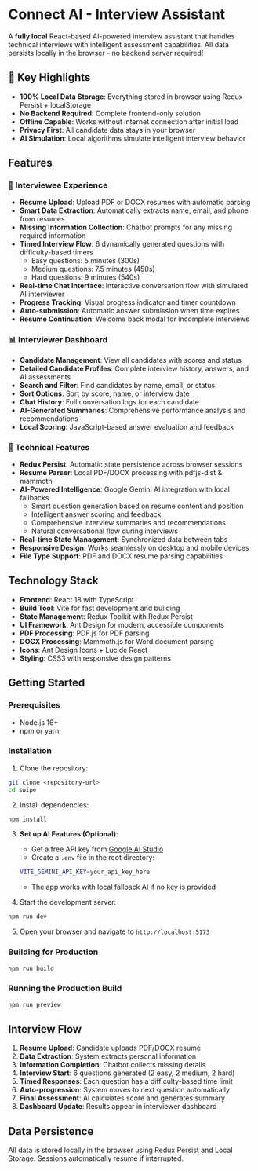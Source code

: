 # Connect AI - Interview Assistant

A **fully local** React-based AI-powered interview assistant that handles technical interviews with intelligent assessment capabilities. All data persists locally in the browser - no backend server required!

## 🚀 Key Highlights

- **100% Local Data Storage**: Everything stored in browser using Redux Persist + localStorage
- **No Backend Required**: Complete frontend-only solution
- **Offline Capable**: Works without internet connection after initial load
- **Privacy First**: All candidate data stays in your browser
- **AI Simulation**: Local algorithms simulate intelligent interview behavior

## Features

### 🎯 Interviewee Experience
- **Resume Upload**: Upload PDF or DOCX resumes with automatic parsing
- **Smart Data Extraction**: Automatically extracts name, email, and phone from resumes
- **Missing Information Collection**: Chatbot prompts for any missing required information
- **Timed Interview Flow**: 6 dynamically generated questions with difficulty-based timers
  - Easy questions: 5 minutes (300s)
  - Medium questions: 7.5 minutes (450s)  
  - Hard questions: 9 minutes (540s)
- **Real-time Chat Interface**: Interactive conversation flow with simulated AI interviewer
- **Progress Tracking**: Visual progress indicator and timer countdown
- **Auto-submission**: Automatic answer submission when time expires
- **Resume Continuation**: Welcome back modal for incomplete interviews

### 📊 Interviewer Dashboard
- **Candidate Management**: View all candidates with scores and status
- **Detailed Candidate Profiles**: Complete interview history, answers, and AI assessments
- **Search and Filter**: Find candidates by name, email, or status
- **Sort Options**: Sort by score, name, or interview date
- **Chat History**: Full conversation logs for each candidate
- **AI-Generated Summaries**: Comprehensive performance analysis and recommendations
- **Local Scoring**: JavaScript-based answer evaluation and feedback

### 🔧 Technical Features
- **Redux Persist**: Automatic state persistence across browser sessions
- **Resume Parser**: Local PDF/DOCX processing with pdfjs-dist & mammoth
- **AI-Powered Intelligence**: Google Gemini AI integration with local fallbacks
  - Smart question generation based on resume content and position
  - Intelligent answer scoring and feedback
  - Comprehensive interview summaries and recommendations
  - Natural conversational flow during interviews
- **Real-time State Management**: Synchronized data between tabs
- **Responsive Design**: Works seamlessly on desktop and mobile devices
- **File Type Support**: PDF and DOCX resume parsing capabilities

## Technology Stack

- **Frontend**: React 18 with TypeScript
- **Build Tool**: Vite for fast development and building
- **State Management**: Redux Toolkit with Redux Persist
- **UI Framework**: Ant Design for modern, accessible components
- **PDF Processing**: PDF.js for PDF parsing
- **DOCX Processing**: Mammoth.js for Word document parsing
- **Icons**: Ant Design Icons + Lucide React
- **Styling**: CSS3 with responsive design patterns

## Getting Started

### Prerequisites
- Node.js 16+ 
- npm or yarn

### Installation

1. Clone the repository:
```bash
git clone <repository-url>
cd swipe
```

2. Install dependencies:
```bash
npm install
```

3. **Set up AI Features (Optional)**:
   - Get a free API key from [Google AI Studio](https://makersuite.google.com/app/apikey)
   - Create a `.env` file in the root directory:
   ```bash
   VITE_GEMINI_API_KEY=your_api_key_here
   ```
   - The app works with local fallback AI if no key is provided

4. Start the development server:
```bash
npm run dev
```

5. Open your browser and navigate to `http://localhost:5173`

### Building for Production

```bash
npm run build
```

### Running the Production Build

```bash
npm run preview
```

## Interview Flow

1. **Resume Upload**: Candidate uploads PDF/DOCX resume
2. **Data Extraction**: System extracts personal information
3. **Information Completion**: Chatbot collects missing details
4. **Interview Start**: 6 questions generated (2 easy, 2 medium, 2 hard)
5. **Timed Responses**: Each question has a difficulty-based time limit
6. **Auto-progression**: System moves to next question automatically
7. **Final Assessment**: AI calculates score and generates summary
8. **Dashboard Update**: Results appear in interviewer dashboard

## Data Persistence

All data is stored locally in the browser using Redux Persist and Local Storage. Sessions automatically resume if interrupted.
